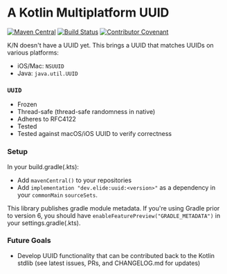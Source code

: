 # A Kotlin Multiplatform UUID

[![Maven Central](https://img.shields.io/maven-central/v/dev.elide/uuid.svg?label=mavenCentral%28%29)](https://search.maven.org/artifact/dev.elide/uuid)
[![Build Status](https://github.com/benasher44/uuid/workflows/master/badge.svg)](https://github.com/benasher44/uuid/actions?query=workflow%3Amaster)
[![Contributor Covenant](https://img.shields.io/badge/Contributor%20Covenant-v1.4%20adopted-ff69b4.svg)](CODE_OF_CONDUCT.md)

K/N doesn't have a UUID yet. This brings a UUID that matches UUIDs on various platforms:

- iOS/Mac: `NSUUID`
- Java: `java.util.UUID`

### `UUID`

- Frozen
- Thread-safe (thread-safe randomness in native)
- Adheres to RFC4122
- Tested
- Tested against macOS/iOS UUID to verify correctness

### Setup

In your build.gradle(.kts):

- Add `mavenCentral()` to your repositories
- Add `implementation "dev.elide:uuid:<version>"` as a dependency in your `commonMain` `sourceSets`.

This library publishes gradle module metadata. If you're using Gradle prior to version 6, you should have `enableFeaturePreview("GRADLE_METADATA")` in your settings.gradle(.kts).

### Future Goals

- Develop UUID functionality that can be contributed back to the Kotlin stdlib (see latest issues, PRs, and CHANGELOG.md for updates)
